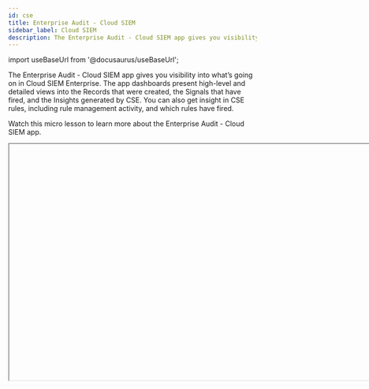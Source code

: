 ```yaml
---
id: cse
title: Enterprise Audit - Cloud SIEM
sidebar_label: Cloud SIEM
description: The Enterprise Audit - Cloud SIEM app gives you visibility into what’s going on in Cloud SIEM Enterprise
---
```


import useBaseUrl from '@docusaurus/useBaseUrl';

The Enterprise Audit - Cloud SIEM app gives you visibility into what’s going on in Cloud SIEM Enterprise. The app dashboards present high-level and detailed views into the Records that were created, the Signals that have fired, and the Insights generated by CSE. You can also get insight in CSE rules, including rule management activity, and which rules have fired.

Watch this micro lesson to learn more about the Enterprise Audit - Cloud SIEM app.

<Iframe url="https://www.youtube.com/embed/nYX0prIzDGk?rel=0"
        width="854px"
        height="480px"
        id="myId"
        className="video-container"
        display="initial"
        position="relative"
        allow="accelerometer; autoplay=1; clipboard-write; encrypted-media; gyroscope; picture-in-picture"
        allowfullscreen
        />

import Iframe from 'react-iframe'; 

## Log types

The Enterprise Audit - Cloud SIEM App relies on data that is already available in Sumo Logic, so you don’t need to configure data collection.


### CSE Records  

CSE Records are stored in the following Sumo Logic partitions:

* sec_record_audit
* sec_record_authentication
* sec_record_email
* sec_record_endpoint
* sec_record_failure
* sec_record_network
* sec_record_notification


### CSE Signals

CSE Signals are stored in the following partition:

* sec_signal


### CSE Insights

CSE Insight activity is written to these Audit Event Index partitions:

* sumologic_audit_events — User actions performed on Insights
* sumologic_system_events — System actions performed on Insights are logged

Logs written to either of the partitions above are assigned the source category cseinsight. Note that the Audit Event Index contains logs for a variety of Sumo Logic subsystems, so when searching either partition for Insights, include the source category in your search scope.


## Install the App

1. From the App Catalog, search for and select the app.
2. Select the version of the service you're using and click **Add to Library**. Version selection is applicable only to a few apps currently. For more information, see the [Install Apps from the Library](/docs/get-started/apps-integrations).
3. To install the app, complete the following fields.
   * **App Name**. You can retain the existing name, or enter a name of your choice for the app.
   * **Advanced**. Select the Location in Library (the default is the Personal folder in the library), or click **New Folder** to add a new folder.
4. Click **Add to Library**.

Once an app is installed, it will appear in your **Personal **folder, or other folder that you specified. From here, you can share it with your organization.

Panels will start to fill automatically. It's important to note that each panel slowly fills with data matching the time range query and received since the panel was created. Results won't immediately be available, but with a bit of time, you'll see full graphs and maps.


## View App Dashboards

### Insight Trainer

This dashboard offers suggestions for making adjustments to rules, such as writing rule tuning expressions and changing severities. Implementing the recommendations causes rules to be more effective at creating high-fidelity Signals, resulting in generation of more meaningful Insights. For more information, see [Improve Rules with Insight Trainer](/docs/cse/rules/insight-trainer).

<img src={useBaseUrl('img/integrations/sumo-apps/cloud-siem-insight-trainer-dashboard.png')} alt="CSE dashboard" />

### Insights Closed

This dashboard displays metrics on closed Insights, including breakdowns by severity, resolution status, assignee, Entity type, Rule ID and more.

<img src={useBaseUrl('img/integrations/sumo-apps/insight-closed.png')} alt="CSE dashboard" />

### Insights Created

This dashboard presents metrics about Insight creation in your environment. You can see information like how many insights have been created, average time to detection, and Insight Confidence statistics. There are breakdowns of Insights created by severity, primary Entity, rule ID, Entity type, and more.

<img src={useBaseUrl('img/integrations/sumo-apps/insight-created.png')} alt="CSE dashboard" />


### Insights Overview

This dashboard displays a high level view of Insight activity in your environment. You can see counts of Insights created and  closed over time, and the top Insights by Confidence Level.

<img src={useBaseUrl('img/integrations/sumo-apps/insight-overview.png')} alt="CSE dashboard" />


### Rules and Mapping Changes

This dashboard is useful for monitoring rule management activities. It has information about CSE rules, including content management activities like rule creation, modification, and deletion. You can also see more detailed information about rule management events, such as the associated user, and the rule’s enablement and prototype status.

<img src={useBaseUrl('img/integrations/sumo-apps/rules-and-mapping-chanages.png')} alt="CSE dashboard" />


### Record Analysis Failed Records

This dashboard is useful for understanding if you have messages or data sources for which  CSE is unable to create normalized Records.

<img src={useBaseUrl('img/integrations/sumo-apps/Record-Analysis-Failed-Records.png')} alt="CSE dashboard" />


### Record Analysis Audit Records

This dashboard displays metrics about Records created by CSE of the type Audit. Typically, this Record type is used for log sources that leave a basic audit trail.

<img src={useBaseUrl('img/integrations/sumo-apps/Record-Analysis-Audit-Records.png')} alt="CSE dashboard" />


### Record Analysis Authentication Records

This dashboard displays metrics about Records created by CSE of the type Authentication. Typically, this Record type is used for log sources that report successful or unsuccessful authentication events.

<img src={useBaseUrl('img/integrations/sumo-apps/Record-Analysis-Authentication-Records.png')} alt="CSE dashboard" />

### Record Analysis Email Records

This dashboard displays metrics about Records created by CSE of the type Email. Typically, this Record type is used for log sources containing email information such as email protection applications and services.

<img src={useBaseUrl('img/integrations/sumo-apps/Record-Analysis-Email-Records.png')} alt="CSE dashboard" />


### Record Analysis Endpoint Records

This dashboard displays metrics about Records created by CSE of the type Endpoint. Typically, this Record type is used for messages from endpoint security services.

<img src={useBaseUrl('img/integrations/sumo-apps/Record-Analysis-Endpoint-Records.png')} alt="CSE dashboard" />



### Record Analysis Network Records

This dashboard displays metrics about Records created by CSE of the type Network. Typically, this Record type is used for messages from log sources that describe network events.

<img src={useBaseUrl('img/integrations/sumo-apps/Record-Analysis-Network-Records.png')} alt="CSE dashboard" />


### Record Analysis Notification Records

This dashboard displays metrics about Records created by CSE of the type Notification. Typically, this Record type is used for messages from services that issue notifications or alerts, like threat detection and response systems.

<img src={useBaseUrl('img/integrations/sumo-apps/Record-Analysis-Notification-Records.png')} alt="CSE dashboard" />

### Record Analysis Record Overview

This dashboard provides an overview of CSE Records by source, destination, volume,  and vendor and product.

<img src={useBaseUrl('img/integrations/sumo-apps/Record-Analysis-Record-Overview.png')} alt="CSE dashboard" />

### Signal Analysis

This dashboard presents metrics about Signals that have been fired, including breakdowns by rule, host, and IP address.

<img src={useBaseUrl('img/integrations/sumo-apps/signal-analysis.png')} alt="CSE dashboard" />

### Signal Analysis Rules

This dashboard provides trend analysis of triggered rules, rules by match expression and top rules triggered.

<img src={useBaseUrl('img/integrations/sumo-apps/signal-analysis-rules.png')} alt="CSE dashboard" />


### Signal Monitoring

This dashboard provides times-based metrics for CSE Signals, and Signal disappearance metrics.

<img src={useBaseUrl('img/integrations/sumo-apps/signal-monitoring.png')} alt="CSE dashboard" />


### Signals Overview

This dashboard provides an overview of Signal activity, including Signal count over time, and a table of summary information for generated Signals.

<img src={useBaseUrl('img/integrations/sumo-apps/signals-overview.png')} alt="CSE dashboard" />
static/img/integrations/sumo-apps/signals-by-product.png

### Signals by Product

This dashboard shows breakdowns of Signal by product and vendor.

<img src={useBaseUrl('img/integrations/sumo-apps/signals-by-product.png')} alt="CSE dashboard" />
